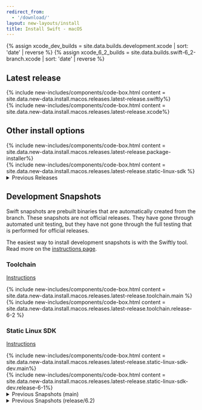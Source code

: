 ```yaml
---
redirect_from:
  - '/download/'
layout: new-layouts/install
title: Install Swift - macOS
---
```


{% assign xcode_dev_builds = site.data.builds.development.xcode | sort: 'date' | reverse %}
{% assign xcode_6_2_builds = site.data.builds.swift-6_2-branch.xcode | sort: 'date' | reverse %}

<div class="content">
  <h2>Latest release</h2>
  <div class="release-box section">
    <div class="content">
      {% include new-includes/components/code-box.html content = site.data.new-data.install.macos.releases.latest-release.swiftly%}
    </div>
  </div>
  <div class="release-box section">
    <div class="content">
      {% include new-includes/components/code-box.html content = site.data.new-data.install.macos.releases.latest-release.xcode%}
    </div>
  </div>
  <h2>Other install options</h2>
  <div class="releases-grid">
    <div class="release-box section">
      <div class="content">
        {% include new-includes/components/code-box.html content = site.data.new-data.install.macos.releases.latest-release.package-installer%}
      </div>
    </div>
    <div class="release-box section">
      <div class="content">
        {% include new-includes/components/code-box.html content = site.data.new-data.install.macos.releases.latest-release.static-linux-sdk %}
      </div>
    </div>
  </div>
  <div class="release-box section">
    <div class="content">
        <details class="download" style="margin-bottom: 0;">
        <summary>Previous Releases</summary>
        {% include_relative _older-releases.md %}
        </details>
    </div>
  </div>
  <h2>Development Snapshots</h2>
  <div>
    <p class="content-copy">Swift snapshots are prebuilt binaries that are automatically created from the branch. These snapshots are not official releases. They have gone through automated unit testing, but they have not gone through the full testing that is performed for official releases.</p>
    <p class="content-copy">The easiest way to install development snapshots is with the Swiftly tool. Read more on the <a href="/install/macos/swiftly">instructions page</a>.</p>
  </div>
  <h3>Toolchain</h3>
  <div>
    <p class="content-copy">
      <a class="content-link" href="/install/macos/package_installer">Instructions <i></i></a>
    </p>
  </div>
  <div class="releases-grid">
    <div class="release-box section">
      <div class="content">
        {% include new-includes/components/code-box.html content = site.data.new-data.install.macos.releases.latest-release.toolchain.main %}
      </div>
    </div>
    <div class="release-box section">
      <div class="content">
        {% include new-includes/components/code-box.html content = site.data.new-data.install.macos.releases.latest-release.toolchain.release-6-2 %}
      </div>
    </div>
  </div>
  <h3>Static Linux SDK</h3>
  <div>
    <p class="content-copy">
      <a class="content-link" href="/documentation/articles/static-linux-getting-started.html">Instructions <i></i></a>
    </p>
  </div>
  <div class="releases-grid">
    <div class="release-box section">
      <div class="content">
        {% include new-includes/components/code-box.html content = site.data.new-data.install.macos.releases.latest-release.static-linux-sdk-dev.main%}
      </div>
    </div>
    <div class="release-box section">
      <div class="content">
        {% include new-includes/components/code-box.html content = site.data.new-data.install.macos.releases.latest-release.static-linux-sdk-dev.release-6-1%}
      </div>
    </div>
  </div>
  <div class="release-box section">
    <div class="content">
        <details class="download" style="margin-bottom: 0;">
        <summary>Previous Snapshots (main)</summary>
        {% include_relative _older-development-snapshots.md %}
        </details>
    </div>
  </div>
  <div class="release-box section">
    <div class="content">
        <details class="download" style="margin-bottom: 0;">
        <summary>Previous Snapshots (release/6.2)</summary>
        {% include_relative _older-6_2-snapshots.md %}
        </details>
    </div>
  </div>
</div>